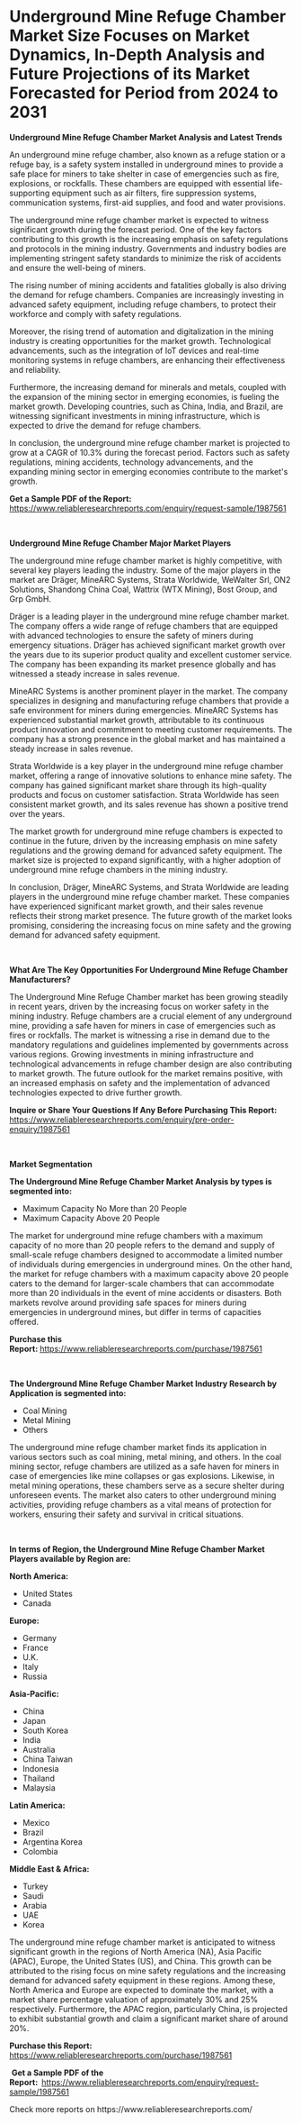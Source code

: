 <p><h1>Underground Mine Refuge Chamber Market Size Focuses on Market Dynamics, In-Depth Analysis and Future Projections of its Market Forecasted for Period from 2024 to 2031</h1></p><p><strong>Underground Mine Refuge Chamber Market Analysis and Latest Trends</strong></p>
<p><p>An underground mine refuge chamber, also known as a refuge station or a refuge bay, is a safety system installed in underground mines to provide a safe place for miners to take shelter in case of emergencies such as fire, explosions, or rockfalls. These chambers are equipped with essential life-supporting equipment such as air filters, fire suppression systems, communication systems, first-aid supplies, and food and water provisions.</p><p>The underground mine refuge chamber market is expected to witness significant growth during the forecast period. One of the key factors contributing to this growth is the increasing emphasis on safety regulations and protocols in the mining industry. Governments and industry bodies are implementing stringent safety standards to minimize the risk of accidents and ensure the well-being of miners.</p><p>The rising number of mining accidents and fatalities globally is also driving the demand for refuge chambers. Companies are increasingly investing in advanced safety equipment, including refuge chambers, to protect their workforce and comply with safety regulations.</p><p>Moreover, the rising trend of automation and digitalization in the mining industry is creating opportunities for the market growth. Technological advancements, such as the integration of IoT devices and real-time monitoring systems in refuge chambers, are enhancing their effectiveness and reliability.</p><p>Furthermore, the increasing demand for minerals and metals, coupled with the expansion of the mining sector in emerging economies, is fueling the market growth. Developing countries, such as China, India, and Brazil, are witnessing significant investments in mining infrastructure, which is expected to drive the demand for refuge chambers.</p><p>In conclusion, the underground mine refuge chamber market is projected to grow at a CAGR of 10.3% during the forecast period. Factors such as safety regulations, mining accidents, technology advancements, and the expanding mining sector in emerging economies contribute to the market's growth.</p></p>
<p><strong>Get a Sample PDF of the Report:&nbsp;</strong> <a href="https://www.reliableresearchreports.com/enquiry/request-sample/1987561">https://www.reliableresearchreports.com/enquiry/request-sample/1987561</a></p>
<p>&nbsp;</p>
<p><strong>Underground Mine Refuge Chamber Major Market Players</strong></p>
<p><p>The underground mine refuge chamber market is highly competitive, with several key players leading the industry. Some of the major players in the market are Dräger, MineARC Systems, Strata Worldwide, WeWalter Srl, ON2 Solutions, Shandong China Coal, Wattrix (WTX Mining), Bost Group, and Grp GmbH.</p><p>Dräger is a leading player in the underground mine refuge chamber market. The company offers a wide range of refuge chambers that are equipped with advanced technologies to ensure the safety of miners during emergency situations. Dräger has achieved significant market growth over the years due to its superior product quality and excellent customer service. The company has been expanding its market presence globally and has witnessed a steady increase in sales revenue.</p><p>MineARC Systems is another prominent player in the market. The company specializes in designing and manufacturing refuge chambers that provide a safe environment for miners during emergencies. MineARC Systems has experienced substantial market growth, attributable to its continuous product innovation and commitment to meeting customer requirements. The company has a strong presence in the global market and has maintained a steady increase in sales revenue.</p><p>Strata Worldwide is a key player in the underground mine refuge chamber market, offering a range of innovative solutions to enhance mine safety. The company has gained significant market share through its high-quality products and focus on customer satisfaction. Strata Worldwide has seen consistent market growth, and its sales revenue has shown a positive trend over the years.</p><p>The market growth for underground mine refuge chambers is expected to continue in the future, driven by the increasing emphasis on mine safety regulations and the growing demand for advanced safety equipment. The market size is projected to expand significantly, with a higher adoption of underground mine refuge chambers in the mining industry.</p><p>In conclusion, Dräger, MineARC Systems, and Strata Worldwide are leading players in the underground mine refuge chamber market. These companies have experienced significant market growth, and their sales revenue reflects their strong market presence. The future growth of the market looks promising, considering the increasing focus on mine safety and the growing demand for advanced safety equipment.</p></p>
<p>&nbsp;</p>
<p><strong>What Are The Key Opportunities For Underground Mine Refuge Chamber Manufacturers?</strong></p>
<p><p>The Underground Mine Refuge Chamber market has been growing steadily in recent years, driven by the increasing focus on worker safety in the mining industry. Refuge chambers are a crucial element of any underground mine, providing a safe haven for miners in case of emergencies such as fires or rockfalls. The market is witnessing a rise in demand due to the mandatory regulations and guidelines implemented by governments across various regions. Growing investments in mining infrastructure and technological advancements in refuge chamber design are also contributing to market growth. The future outlook for the market remains positive, with an increased emphasis on safety and the implementation of advanced technologies expected to drive further growth.</p></p>
<p><strong>Inquire or Share Your Questions If Any Before Purchasing This Report:</strong> <a href="https://www.reliableresearchreports.com/enquiry/pre-order-enquiry/1987561">https://www.reliableresearchreports.com/enquiry/pre-order-enquiry/1987561</a></p>
<p>&nbsp;</p>
<p><strong>Market Segmentation</strong></p>
<p><strong>The Underground Mine Refuge Chamber Market Analysis by types is segmented into:</strong></p>
<p><ul><li>Maximum Capacity No More than 20 People</li><li>Maximum Capacity Above 20 People</li></ul></p>
<p><p>The market for underground mine refuge chambers with a maximum capacity of no more than 20 people refers to the demand and supply of small-scale refuge chambers designed to accommodate a limited number of individuals during emergencies in underground mines. On the other hand, the market for refuge chambers with a maximum capacity above 20 people caters to the demand for larger-scale chambers that can accommodate more than 20 individuals in the event of mine accidents or disasters. Both markets revolve around providing safe spaces for miners during emergencies in underground mines, but differ in terms of capacities offered.</p></p>
<p><strong>Purchase this Report:&nbsp;</strong><a href="https://www.reliableresearchreports.com/purchase/1987561">https://www.reliableresearchreports.com/purchase/1987561</a></p>
<p>&nbsp;</p>
<p><strong>The Underground Mine Refuge Chamber Market Industry Research by Application is segmented into:</strong></p>
<p><ul><li>Coal Mining</li><li>Metal Mining</li><li>Others</li></ul></p>
<p><p>The underground mine refuge chamber market finds its application in various sectors such as coal mining, metal mining, and others. In the coal mining sector, refuge chambers are utilized as a safe haven for miners in case of emergencies like mine collapses or gas explosions. Likewise, in metal mining operations, these chambers serve as a secure shelter during unforeseen events. The market also caters to other underground mining activities, providing refuge chambers as a vital means of protection for workers, ensuring their safety and survival in critical situations.</p></p>
<p>&nbsp;</p>
<p><strong>In terms of Region, the Underground Mine Refuge Chamber Market Players available by Region are:</strong></p>
<p>
    <p> <strong> North America: </strong>
        <ul>
            <li>United States</li>
            <li>Canada</li>
        </ul>
        </p> 
    <p> <strong> Europe: </strong>
        <ul>
            <li>Germany</li>
            <li>France</li>
            <li>U.K.</li>
            <li>Italy</li>
            <li>Russia</li>
        </ul>
        </p> 
    <p> <strong> Asia-Pacific: </strong>
        <ul>
            <li>China</li>
            <li>Japan</li>
            <li>South Korea</li>
            <li>India</li>
            <li>Australia</li>
            <li>China Taiwan</li>
            <li>Indonesia</li>
            <li>Thailand</li>
            <li>Malaysia</li>
        </ul>
        </p> 
    <p> <strong> Latin America: </strong>
        <ul>
            <li>Mexico</li>
            <li>Brazil</li>
            <li>Argentina Korea</li>
            <li>Colombia</li>
        </ul>
        </p> 
    <p> <strong> Middle East & Africa: </strong>
        <ul>
            <li>Turkey</li>
            <li>Saudi</li>
            <li>Arabia</li>
            <li>UAE</li>
            <li>Korea</li>
        </ul>
    </p>
    </p>
<p><p>The underground mine refuge chamber market is anticipated to witness significant growth in the regions of North America (NA), Asia Pacific (APAC), Europe, the United States (US), and China. This growth can be attributed to the rising focus on mine safety regulations and the increasing demand for advanced safety equipment in these regions. Among these, North America and Europe are expected to dominate the market, with a market share percentage valuation of approximately 30% and 25% respectively. Furthermore, the APAC region, particularly China, is projected to exhibit substantial growth and claim a significant market share of around 20%.</p></p>
<p><strong>Purchase this Report: </strong><a href="https://www.reliableresearchreports.com/purchase/1987561">https://www.reliableresearchreports.com/purchase/1987561</a></p>
<p>&nbsp;<strong>Get a Sample PDF of the Report:&nbsp;&nbsp;</strong><a href="https://www.reliableresearchreports.com/enquiry/request-sample/1987561">https://www.reliableresearchreports.com/enquiry/request-sample/1987561</a></p>
<p><strong></strong></p>
<p>Check more reports on https://www.reliableresearchreports.com/</p>
